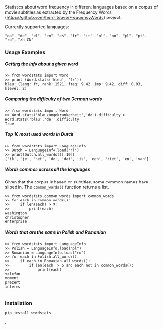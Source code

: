 Statistics about word frequency in different languages based on a corpus of 
movie subtitles as extracted by the Frequency Words (https://github.com/hermitdave/FrequencyWords) project.

Currently supported languages: 

    "da", "de", "el", "en", "es", "fr", "it", "nl", "no", "pl", "pt", "ro", "zh-CN" 


### Usage Examples


##### Getting the info about a given word 

    >> from wordstats import Word
    >> print (Word.stats('bleu', 'fr'))
    bleu: (lang: fr, rank: 1521, freq: 9.42, imp: 9.42, diff: 0.03, klevel: 2)
    

##### Comparing the difficulty of two German words

    >> from wordstats import Word
    >> Word.stats('blauzungekrankenheit','de').difficulty > Word.stats('blau','de').difficulty
    True
    
    
##### Top 10 most used words in Dutch

    >> from wordstats import LanguageInfo
    >> Dutch = LanguageInfo.load('nl')
    >> print(Dutch.all_words()[:10])
    ['ik', 'je', 'het', 'de', 'dat', 'is', 'een', 'niet', 'en', 'van']

##### Words common across all the languages

Given that the corpus is based on subtitles, some common names have sliped in.
The `common_words()` function returns a list.

    >> from wordstats.common_words import common_words
    >> for each in common_words():
    >>     if len(each) > 9:
    >>         print(each)
    washington
    christopher
    enterprise


##### Words that are the same in Polish and Romanian

    >> from wordstats import LanguageInfo
    >> Polish = LanguageInfo.load("pl")
    >> Romanian = LanguageInfo.load("ro")
    >> for each in Polish.all_words():
    >>     if each in Romanian.all_words():
    >>         if len(each) > 5 and each not in common_words():
    >>             print(each)
    telefon
    moment
    prezent
    interes
    ...


### Installation

    pip install wordstats

.